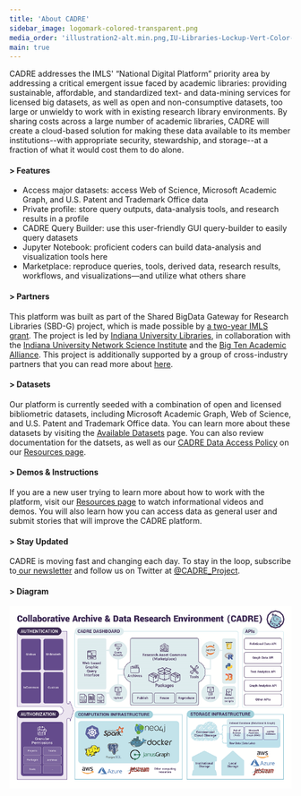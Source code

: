 ```yaml
---
title: 'About CADRE'
sidebar_image: logomark-colored-transparent.png
media_order: 'illustration2-alt.min.png,IU-Libraries-Lockup-Vert-Color-160620 (1).jpg,logomark-colored-transparent.png,cadre-diagram_small.png'
main: true
---
```


CADRE addresses the IMLS' “National Digital Platform” priority area by addressing a critical emergent issue faced by academic libraries: providing sustainable, affordable, and standardized text- and data-mining services for licensed big datasets, as well as open and non-consumptive datasets, too large or unwieldy to work with in existing research library environments. By sharing costs across a large number of academic libraries, CADRE will create a cloud-based solution for making these data available to its member institutions--with appropriate security, stewardship, and storage--at a fraction of what it would cost them to do alone.

#### > Features ####
* Access major datasets: access Web of Science, Microsoft Academic Graph, and U.S. Patent and Trademark Office data
* Private profile: store query outputs, data-analysis tools, and research results in a profile
* CADRE Query Builder: use this user-friendly GUI query-builder to easily query datasets
* Jupyter Notebook: proficient coders can build data-analysis and visualization tools here
* Marketplace: reproduce queries, tools, derived data, research results, workflows, and visualizations&mdash;and utilize what others share

#### > Partners ####
This platform was built as part of the Shared BigData Gateway for Research Libraries (SBD-G) project, which is made possible by [a two-year IMLS grant](https://www.imls.gov/grants/awarded/lg-70-18-0202-18). The project is led by [Indiana University Libraries](https://libraries.indiana.edu/), in collaboration with the [Indiana University Network Science Institute](https://iuni.iu.edu/) and the [Big Ten Academic Alliance](http://www.btaa.org/). This project is additionally supported by a group of cross-industry partners that you can read more about [here](https://cadre.iu.edu/work-with-us).

#### > Datasets
Our platform is currently seeded with a combination of open and licensed bibliometric datasets, including Microsoft Academic Graph, Web of Science, and U.S. Patent and Trademark Office data. You can learn more about these datasets by visiting the [Available Datasets](https://cadre.iu.edu/about-cadre/available-datasets) page. You can also review documentation for the datsets, as well as our [CADRE Data Access Policy](https://cadre.iu.edu/resources/data-access-policy) on our [Resources page](https://cadre.iu.edu/resources).

#### > Demos & Instructions
If you are a new user trying to learn more about how to work with the platform, visit our [Resources page](https://cadre.iu.edu/resources) to watch informational videos and demos. You will also learn how you can access data as general user and submit stories that will improve the CADRE platform.

#### > Stay Updated
CADRE is moving fast and changing each day. To stay in the loop, subscribe to[ our newsletter](https://cadre.iu.edu/news-and-events) and follow us on Twitter at [@CADRE_Project](https://twitter.com/CADRE_Project).

#### > Diagram ####
![A diagram that shows all of CADRE's features. Illustration.](cadre-diagram_small.png)